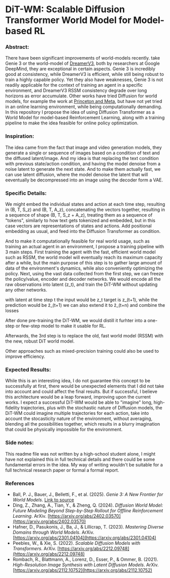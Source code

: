 # DiT-WM: Scalable Diffusion Transformer World Model for Model-based RL

### Abstract:
There have been significant improvements of world-models recently. take Genie 3 or the world-model of [DreamerV3](https://arxiv.org/pdf/2301.04104), both by researchers at Google DeepMind, they are exceptional in certain aspects. Genie 3 is incredibly good at consistency, while DreamerV3 is efficient, while still being robust to train a highly capable policy. Yet they also have weaknesses, Genie 3 is not readily applicable for the context of training an agent in a specific environment, and DreamerV3 RSSM consistency degrade over long horizons as error accumulate. Other works have tried Diffusion for world models, for example the work at [Princeton and Meta](https://arxiv.org/pdf/2402.03570), but have not yet tried in an online learning environment, while being computationally demanding. In this repository I propose the idea of using Diffusion Transformer as a World Model for model-based Reinforcement Learning, along with a training pipeline to make the idea feasible for online policy optimization.

### Inspiration:
The idea came from the fact that image and video generation models, they generate a single or sequence of images based on a condition of text and the diffused latent/image. And my idea is that replacing the text condition with previous state/action condition, and having the model denoise from a noise latent to generate the next state. And to make them actually fast, we can use latent diffusion, where the model denoise the latent that will eeventually be decompressed into an image using the decoder form a VAE.

### Specific Details:
We might embed the individual states and action at each time step, resulting in (B, T, S_z) and (B, T, A_z), concatenating the vectors together, resulting in a sequence of shape (B, T, S_z + A_z), treating them as a sequence of "tokens", similarly to how text gets tokenized and embedded, but in this case vectors are representations of states and actions. Add positional embedding as usual, and feed into the Diffusion Transformer as condition.

And to make it computationally feasible for real world usage, such as training an actual agent in an environment, I propose a training pipeline with 3 main steps. First training the agent with the fast, efficient world model such as RSSM, the world model will eventually reach its maximum capacity after a while, but the main purpose of this step is to gather large amount of data of the environment's dynamics, while also conveniently optimizing the policy. Next, using the vast data collected from the first step, we can freeze the policy/value, encoder and decoder networks. We would encode all the raw observations into latent (z_t), and train the DiT-WM without updating any other networks.

with latent at time step t
the input would be z_t
target is z_(t+1), while the prediction would be z̄_(t+1)
we can also extend it to z̄_(t+n) and combine the losses

After done pre-training the DiT-WM, we would distill it furhter into a one-step or few-step model to make it usable for RL.

Afterwards, the 3rd step is to replace the old, fast world model (RSSM) with the new, robust DiT world model.

Other approaches such as mixed-precision training could also be used to improve efficiency.

### Expected Results:
While this is an interesting idea, I do not guarantee this concept to be successfully at first, there would be unexpected elements that I did not take into account and could affect the final results. But if successful, I believe this architecture would be a leap forward, improving upon the current works. I expect a successful DiT-WM would be able to "imagine" long, high-fidelity trajectories, plus with the stochastic nature of Diffusion models, the DiT-WM could imagine multiple trajectories for each action, take into account the stocasticity nature of the environment, without averaging, blending all the possibilities together, which results in a blurry imagination that could be physically impossible for the environment.

### Side notes:
This readme file was not written by a high-school student alone, I might have not explained this in full technical details and there could be some fundamental errors in the idea. My way of writing wouldn't be suitable for a full technical research paper or formal a formal report.

### References
-   Ball, P. J., Bauer, J., Belletti, F., et al. (2025). *Genie 3: A New Frontier for World Models*.
    [Link to source]([https://arxiv.org/abs/XXXX.XXXXX](https://deepmind.google/discover/blog/genie-3-a-new-frontier-for-world-models/))
-   Ding, Z., Zhang, A., Tian, Y., & Zheng, Q. (2024). *Diffusion World Model: Future Modeling Beyond Step-by-Step Rollout for Offline Reinforcement Learning*. ArXiv.
    [https://arxiv.org/abs/2402.03570](https://arxiv.org/abs/2402.03570)
-   Hafner, D., Pasukonis, J., Ba, J., & Lillicrap, T. (2023). *Mastering Diverse Domains through World Models*. ArXiv.
    [https://arxiv.org/abs/2301.04104](https://arxiv.org/abs/2301.04104)
-   Peebles, W., & Xie, S. (2022). *Scalable Diffusion Models with Transformers*. ArXiv.
    [https://arxiv.org/abs/2212.09748](https://arxiv.org/abs/2212.09748)
-   Rombach, R., Blattmann, A., Lorenz, D., Esser, P., & Ommer, B. (2021). *High-Resolution Image Synthesis with Latent Diffusion Models*. ArXiv.
    [https://arxiv.org/abs/2112.10752](https://arxiv.org/abs/2112.10752)
